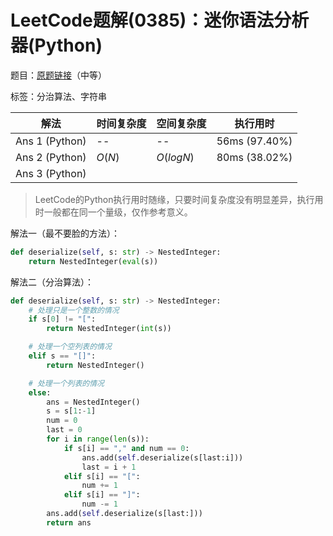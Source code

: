 # LeetCode题解(0385)：迷你语法分析器(Python)

题目：[原题链接](https://leetcode-cn.com/problems/mini-parser/)（中等）

标签：分治算法、字符串

| 解法           | 时间复杂度 | 空间复杂度 | 执行用时      |
| -------------- | ---------- | ---------- | ------------- |
| Ans 1 (Python) | --         | --         | 56ms (97.40%) |
| Ans 2 (Python) | $O(N)$     | $O(logN)$  | 80ms (38.02%) |
| Ans 3 (Python) |            |            |               |

>  LeetCode的Python执行用时随缘，只要时间复杂度没有明显差异，执行用时一般都在同一个量级，仅作参考意义。

解法一（最不要脸的方法）：

```python
def deserialize(self, s: str) -> NestedInteger:
    return NestedInteger(eval(s))
```

解法二（分治算法）：

```python
def deserialize(self, s: str) -> NestedInteger:
    # 处理只是一个整数的情况
    if s[0] != "[":
        return NestedInteger(int(s))

    # 处理一个空列表的情况
    elif s == "[]":
        return NestedInteger()

    # 处理一个列表的情况
    else:
        ans = NestedInteger()
        s = s[1:-1]
        num = 0
        last = 0
        for i in range(len(s)):
            if s[i] == "," and num == 0:
                ans.add(self.deserialize(s[last:i]))
                last = i + 1
            elif s[i] == "[":
                num += 1
            elif s[i] == "]":
                num -= 1
        ans.add(self.deserialize(s[last:]))
        return ans
```